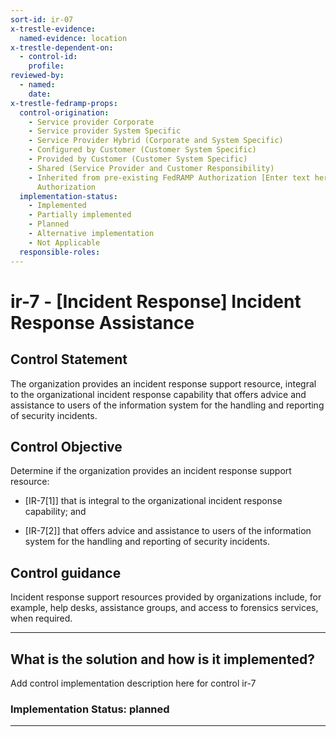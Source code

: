 ```yaml
---
sort-id: ir-07
x-trestle-evidence:
  named-evidence: location
x-trestle-dependent-on:
  - control-id:
    profile:
reviewed-by:
  - named:
    date:
x-trestle-fedramp-props:
  control-origination:
    - Service provider Corporate
    - Service provider System Specific
    - Service Provider Hybrid (Corporate and System Specific)
    - Configured by Customer (Customer System Specific)
    - Provided by Customer (Customer System Specific)
    - Shared (Service Provider and Customer Responsibility)
    - Inherited from pre-existing FedRAMP Authorization [Enter text here], Date of
      Authorization
  implementation-status:
    - Implemented
    - Partially implemented
    - Planned
    - Alternative implementation
    - Not Applicable
  responsible-roles:
---
```


# ir-7 - \[Incident Response\] Incident Response Assistance

## Control Statement

The organization provides an incident response support resource, integral to the organizational incident response capability that offers advice and assistance to users of the information system for the handling and reporting of security incidents.

## Control Objective

Determine if the organization provides an incident response support resource:

- \[IR-7[1]\] that is integral to the organizational incident response capability; and

- \[IR-7[2]\] that offers advice and assistance to users of the information system for the handling and reporting of security incidents.

## Control guidance

Incident response support resources provided by organizations include, for example, help desks, assistance groups, and access to forensics services, when required.

______________________________________________________________________

## What is the solution and how is it implemented?

Add control implementation description here for control ir-7

### Implementation Status: planned

______________________________________________________________________
